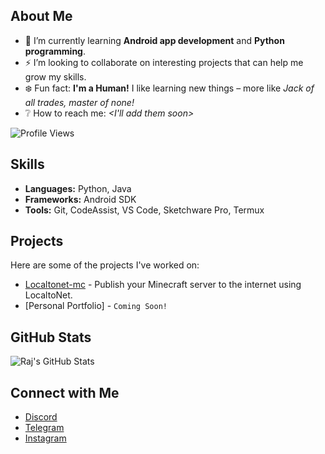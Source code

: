 ## About Me

- 🌱 I’m currently learning **Android app development** and **Python programming**.
- ⚡ I’m looking to collaborate on interesting projects that can help me grow my skills.
- ❄️ Fun fact: **I'm a Human!** I like learning new things – more like *Jack of all trades, master of none!*
- ❔ How to reach me: *<I'll add them soon>*

![Profile Views](https://komarev.com/ghpvc/?username=itsMeRaj69) 

## Skills

- **Languages:** Python, Java
- **Frameworks:** Android SDK
- **Tools:** Git, CodeAssist, VS Code, Sketchware Pro, Termux

## Projects

Here are some of the projects I've worked on:

- [Localtonet-mc](https://github.com/itsMeRaj69/localtonet-mc ) - Publish your Minecraft server to the internet using LocaltoNet.
- [Personal Portfolio] - `Coming Soon!`

## GitHub Stats

![Raj's GitHub Stats](https://github-readme-stats.vercel.app/api?username=itsMeRaj69&show_icons=true&theme=radical)

## Connect with Me

- [Discord](https://discord.com/users/)
- [Telegram](https://iamraj69.t.me)
- [Instagram](https://instagram.com/iam_raj.69)
